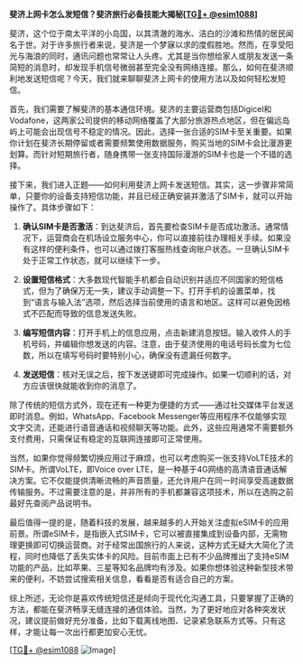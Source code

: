 **斐济上网卡怎么发短信？斐济旅行必备技能大揭秘[[TG💪+ @esim1088](https://t.me/s/esim1088)]**

斐济，这个位于南太平洋的小岛国，以其清澈的海水、洁白的沙滩和热情的居民闻名于世。对于许多旅行者来说，斐济是一个梦寐以求的度假胜地。然而，在享受阳光与海浪的同时，通讯问题也常常让人头疼。尤其是当你想给家人或朋友发送一条简短的消息时，却发现手机信号微弱甚至完全没有网络连接。那么，如何在斐济顺利地发送短信呢？今天，我们就来聊聊斐济上网卡的使用方法以及如何轻松发短信。

首先，我们需要了解斐济的基本通信环境。斐济的主要运营商包括Digicel和Vodafone，这两家公司提供的移动网络覆盖了大部分旅游热点地区，但在偏远岛屿上可能会出现信号不稳定的情况。因此，选择一张合适的SIM卡至关重要。如果你计划在斐济长期停留或者需要频繁使用数据服务，购买当地的SIM卡会比漫游更划算。而针对短期旅行者，随身携带一张支持国际漫游的SIM卡也是一个不错的选择。

接下来，我们进入正题——如何利用斐济上网卡发送短信。其实，这一步骤非常简单，只要你的设备支持短信功能，并且已经正确安装并激活了SIM卡，就可以开始操作了。具体步骤如下：

1. **确认SIM卡是否激活**：到达斐济后，首先要检查SIM卡是否成功激活。通常情况下，运营商会在机场设立服务中心，你可以直接前往办理相关手续。如果没有这样的便利条件，也可以通过拨打客服热线查询账户状态。一旦确认SIM卡处于正常工作状态，就可以继续下一步。

2. **设置短信格式**：大多数现代智能手机都会自动识别并适应不同国家的短信格式，但为了确保万无一失，建议手动调整一下。打开手机的设置菜单，找到“语言与输入法”选项，然后选择当前使用的语言和地区。这样可以避免因格式不匹配而导致的信息发送失败。

3. **编写短信内容**：打开手机上的信息应用，点击新建消息按钮。输入收件人的手机号码，并编辑你想发送的内容。注意，由于斐济使用的电话号码长度为七位数，所以在填写号码时要特别小心，确保没有遗漏任何数字。

4. **发送短信**：核对无误之后，按下发送键即可完成操作。如果一切顺利的话，对方应该很快就能收到你的消息了。

除了传统的短信方式外，现在还有一种更为便捷的方式——通过社交媒体平台发送即时消息。例如，WhatsApp、Facebook Messenger等应用程序不仅能够实现文字交流，还能进行语音通话和视频聊天等功能。此外，这些应用通常不需要额外支付费用，只需保证有稳定的互联网连接即可正常使用。

当然，如果你觉得频繁切换应用过于麻烦，也可以考虑购买一张支持VoLTE技术的SIM卡。所谓VoLTE，即Voice over LTE，是一种基于4G网络的高清语音通话解决方案。它不仅能提供清晰流畅的声音质量，还允许用户在同一时间享受高速数据传输服务。不过需要注意的是，并非所有的手机都兼容这项技术，所以在选购之前最好先查阅产品说明书。

最后值得一提的是，随着科技的发展，越来越多的人开始关注虚拟eSIM卡的应用前景。所谓eSIM卡，是指嵌入式SIM卡，它可以被直接集成到设备内部，无需物理更换即可切换运营商。对于经常出国旅行的人来说，这种方式无疑大大简化了流程，同时也降低了丢失实体卡的风险。目前市面上已有不少品牌推出了支持eSIM功能的产品，比如苹果、三星等知名品牌均有涉及。如果你想体验这种新型技术带来的便利，不妨尝试搜索相关信息，看看是否有适合自己的方案。

综上所述，无论你是喜欢传统短信还是倾向于现代化沟通工具，只要掌握了正确的方法，都能在斐济畅享无缝连接的通信体验。当然，为了更好地应对各种突发状况，建议提前做好充分准备，比如下载离线地图、记录紧急联系方式等。只有这样，才能让每一次出行都更加安心无忧。

[[TG💪+ @esim1088](https://t.me/s/esim1088) ![Image](https://i.postimg.cc/4NQfJmqS/Snipaste-2025-05-13-00-14-12.png)]